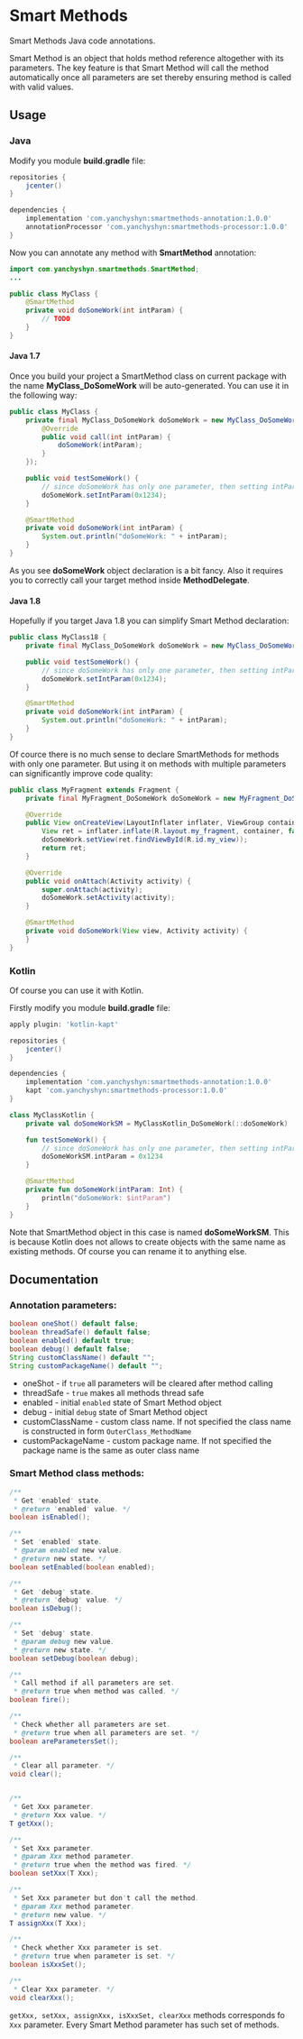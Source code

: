 # Smart Methods
Smart Methods Java code annotations.

Smart Method is an object that holds method reference altogether with its parameters. The key feature is that Smart Method will call the method automatically once all parameters are set thereby ensuring method is called with valid values.

## Usage
### Java
Modify you module **build.gradle** file:
```Groovy
repositories {
    jcenter()
}

dependencies {
    implementation 'com.yanchyshyn:smartmethods-annotation:1.0.0'
    annotationProcessor 'com.yanchyshyn:smartmethods-processor:1.0.0'
}
```

Now you can annotate any method with **SmartMethod** annotation:

```Java
import com.yanchyshyn.smartmethods.SmartMethod;
...

public class MyClass {
	@SmartMethod
	private void doSomeWork(int intParam) {
		// TODO
	}
}
```

#### Java 1.7
Once you build your project a SmartMethod class on current package with the name **MyClass_DoSomeWork** will be auto-generated.
You can use it in the following way:
```Java
public class MyClass {
	private final MyClass_DoSomeWork doSomeWork = new MyClass_DoSomeWork(new MyClass_DoSomeWork.MethodDelegate() {
		@Override
		public void call(int intParam) {
			doSomeWork(intParam);
		}
	});

	public void testSomeWork() {
		// since doSomeWork has only one parameter, then setting intParam will cause to call doSomeWork method
		doSomeWork.setIntParam(0x1234);
	}

	@SmartMethod
	private void doSomeWork(int intParam) {
		System.out.println("doSomeWork: " + intParam);
	}
}
```

As you see **doSomeWork** object declaration is a bit fancy. Also it requires you to correctly call your target method inside **MethodDelegate**.

#### Java 1.8
Hopefully if you target Java 1.8 you can simplify Smart Method declaration:
```Java
public class MyClass18 {
	private final MyClass_DoSomeWork doSomeWork = new MyClass_DoSomeWork(this::doSomeWork);

	public void testSomeWork() {
		// since doSomeWork has only one parameter, then setting intParam will cause to call doSomeWork method
		doSomeWork.setIntParam(0x1234);
	}

	@SmartMethod
	private void doSomeWork(int intParam) {
		System.out.println("doSomeWork: " + intParam);
	}
}
```

Of cource there is no much sense to declare SmartMethods for methods with only one parameter. But using it on methods with multiple parameters can significantly improve code quality:
```Java
public class MyFragment extends Fragment {
	private final MyFragment_DoSomeWork doSomeWork = new MyFragment_DoSomeWork(this::doSomeWork);

	@Override
	public View onCreateView(LayoutInflater inflater, ViewGroup container, Bundle savedInstanceState) {
		View ret = inflater.inflate(R.layout.my_fragment, container, false);
		doSomeWork.setView(ret.findViewById(R.id.my_view));
		return ret;
	}

	@Override
	public void onAttach(Activity activity) {
		super.onAttach(activity);
		doSomeWork.setActivity(activity);
	}

	@SmartMethod
	private void doSomeWork(View view, Activity activity) {
	}
}
```

### Kotlin
Of course you can use it with Kotlin.

Firstly modify you module **build.gradle** file:
```Groovy
apply plugin: 'kotlin-kapt'

repositories {
    jcenter()
}

dependencies {
    implementation 'com.yanchyshyn:smartmethods-annotation:1.0.0'
    kapt 'com.yanchyshyn:smartmethods-processor:1.0.0'
}
```

```Kotlin
class MyClassKotlin {
	private val doSomeWorkSM = MyClassKotlin_DoSomeWork(::doSomeWork)

	fun testSomeWork() {
		// since doSomeWork has only one parameter, then setting intParam will cause to call doSomeWork method
		doSomeWorkSM.intParam = 0x1234
	}

	@SmartMethod
	private fun doSomeWork(intParam: Int) {
		println("doSomeWork: $intParam")
	}
}
```

Note that SmartMethod object in this case is named **doSomeWorkSM**. This is because Kotlin does not allows to create objects with the same name as existing methods. Of course you can rename it to anything else.

## Documentation
### Annotation parameters:
```Java
boolean oneShot() default false;
boolean threadSafe() default false;
boolean enabled() default true;
boolean debug() default false;
String customClassName() default "";
String customPackageName() default "";
```
* oneShot - if `true` all parameters will be cleared after method calling
* threadSafe - `true` makes all methods thread safe
* enabled - initial `enabled` state of Smart Method object
* debug - initial `debug` state of Smart Method object
* customClassName - custom class name. If not specified the class name is constructed in form `OuterClass_MethodName`
* customPackageName - custom package name. If not specified the package name is the same as outer class name

### Smart Method class methods:
```Java
/**
 * Get 'enabled' state.
 * @return 'enabled' value. */
boolean isEnabled();

/**
 * Set 'enabled' state.
 * @param enabled new value.
 * @return new state. */
boolean setEnabled(boolean enabled);

/**
 * Get 'debug' state.
 * @return 'debug' value. */
boolean isDebug();

/**
 * Set 'debug' state.
 * @param debug new value.
 * @return new state. */
boolean setDebug(boolean debug);

/**
 * Call method if all parameters are set.
 * @return true when method was called. */
boolean fire();

/**
 * Check whether all parameters are set.
 * @return true when all parameters are set. */
boolean areParametersSet();

/**
 * Clear all parameter. */
void clear();


/**
 * Get Xxx parameter.
 * @return Xxx value. */
T getXxx();

/**
 * Set Xxx parameter.
 * @param Xxx method parameter.
 * @return true when the method was fired. */
boolean setXxx(T Xxx);

/**
 * Set Xxx parameter but don't call the method.
 * @param Xxx method parameter.
 * @return new value. */
T assignXxx(T Xxx);

/**
 * Check whether Xxx parameter is set.
 * @return true when parameter is set. */
boolean isXxxSet();

/**
 * Clear Xxx parameter. */
void clearXxx();
```

`getXxx, setXxx, assignXxx, isXxxSet, clearXxx` methods corresponds fo `Xxx` parameter. Every Smart Method parameter has such set of methods.

